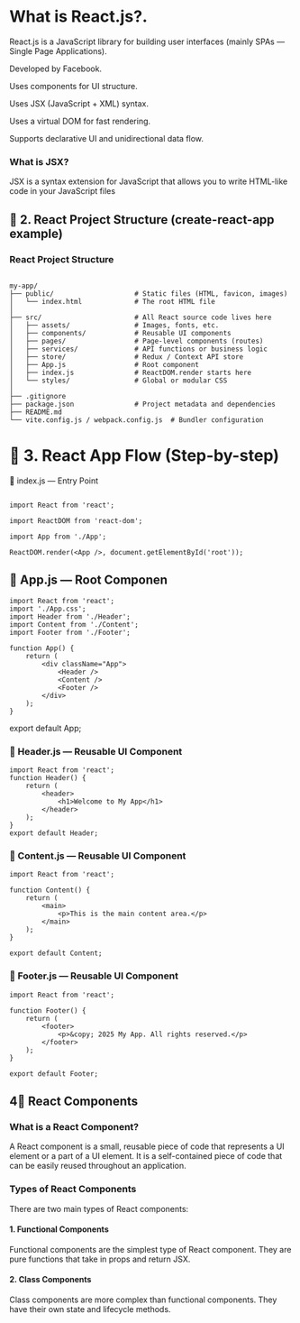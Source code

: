 # What is React.js?.
React.js is a JavaScript library for building user interfaces (mainly SPAs — Single Page Applications).

Developed by Facebook.

Uses components for UI structure.

Uses JSX (JavaScript + XML) syntax.

Uses a virtual DOM for fast rendering.

Supports declarative UI and unidirectional data flow.

### What is JSX?
JSX is a syntax extension for JavaScript that allows you to write HTML-like code in your JavaScript files

## 📁 2. React Project Structure (create-react-app example)


### React Project Structure
```

my-app/
├── public/                    # Static files (HTML, favicon, images)
│   └── index.html             # The root HTML file
│
├── src/                       # All React source code lives here
│   ├── assets/                # Images, fonts, etc.
│   ├── components/            # Reusable UI components
│   ├── pages/                 # Page-level components (routes)
│   ├── services/              # API functions or business logic
│   ├── store/                 # Redux / Context API store
│   ├── App.js                 # Root component
│   ├── index.js               # ReactDOM.render starts here
│   └── styles/                # Global or modular CSS
│
├── .gitignore
├── package.json               # Project metadata and dependencies
├── README.md
└── vite.config.js / webpack.config.js  # Bundler configuration
```

# 🔄 3. React App Flow (Step-by-step)
🔹 index.js — Entry Point
```

import React from 'react';

import ReactDOM from 'react-dom';

import App from './App';

ReactDOM.render(<App />, document.getElementById('root'));
```

## 🔹 App.js — Root Componen
```
import React from 'react';
import './App.css';
import Header from './Header';
import Content from './Content';
import Footer from './Footer';

function App() {
    return (
        <div className="App">
            <Header />
            <Content />
            <Footer />
        </div>
    );
}
```
export default App;

### 🔹 Header.js — Reusable UI Component
```
import React from 'react';
function Header() {
    return (
        <header>
            <h1>Welcome to My App</h1>
        </header>
    );
}  
export default Header;
```
### 🔹 Content.js — Reusable UI Component
```
import React from 'react';

function Content() {
    return (
        <main>
            <p>This is the main content area.</p>
        </main>
    );
}

export default Content;
```
### 🔹 Footer.js — Reusable UI Component
```
import React from 'react';

function Footer() {
    return (
        <footer>
            <p>&copy; 2025 My App. All rights reserved.</p>
        </footer>
    );
}

export default Footer;

```

        





## 4📁 React Components
### What is a React Component?

A React component is a small, reusable piece of code that represents a UI element or a part of a UI element. It is a self-contained piece of code that can be easily reused throughout an application.

### Types of React Components
There are two main types of React components:

#### 1. Functional Components
Functional components are the simplest type of React component. They are pure functions that take in props and return JSX.

#### 2. Class Components
Class components are more complex than functional components. They have their own state and lifecycle methods.